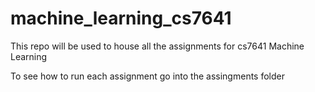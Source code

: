 # machine_learning_cs7641
This repo will be used to house all the assignments for cs7641 Machine Learning

To see how to run each assignment go into the assingments folder
